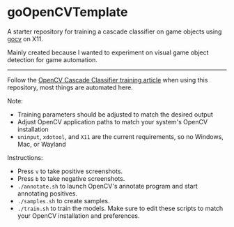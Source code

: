 # goOpenCVTemplate 

A starter repository for training a cascade classifier on game objects using [gocv](https://gocv.io/) on X11.

Mainly created because I wanted to experiment on visual game object detection for game automation.

---------


Follow the [OpenCV Cascade Classifier training article](https://docs.opencv.org/4.x/dc/d88/tutorial_traincascade.html) when using this repository, most things are automated here.

Note:
 * Training parameters should be adjusted to match the desired output
 * Adjust OpenCV application paths to match your system's OpenCV installation
 * `uninput`, `xdotool`, and `X11` are the current requirements, so no Windows, Mac, or Wayland

Instructions:
 * Press `v` to take positive screenshots.
 * Press `b` to take negative screenshots.
 * `./annotate.sh` to launch OpenCV's annotate program and start annotating positives.
 * `./samples.sh` to create samples.
 * `./train.sh` to train the models.
Make sure to edit these scripts to match your OpenCV installation and preferences.

